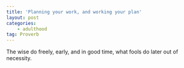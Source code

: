 ```yaml
---
title: 'Planning your work, and working your plan'
layout: post
categories:
    - adulthood
tag: Proverb
---
```


The wise do freely, early, and in good time, what fools do later out of necessity.
